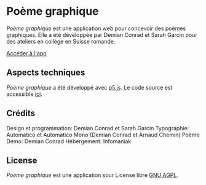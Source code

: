 # Poème graphique

*Poème graphique* est une application web pour concevoir des poèmes graphiques. Elle a été développée par Demian Conrad et Sarah Garcin pour des ateliers en collège en Suisse romande.

[Accéder à l'app](https://poeme-graphique.ch)

## Aspects techniques
*Poème graphique* a été développé avec [p5.js](https://p5js.org/). Le code source est accessible [ici](https://github.com/sarahgarcin/concrete-poetry).

## Crédits
Design et programmation: Demian Conrad et Sarah Garcin
Typographie: Automatico et Automatico Mono (Demian Conrad et Arnaud Chemin)
Poème Démo: Demian Conrad
Hébergement: Infomaniak

## License

*Poème graphique* est une application sour License libre [GNU AGPL](https://www.gnu.org/licenses/agpl-3.0.en.html).

